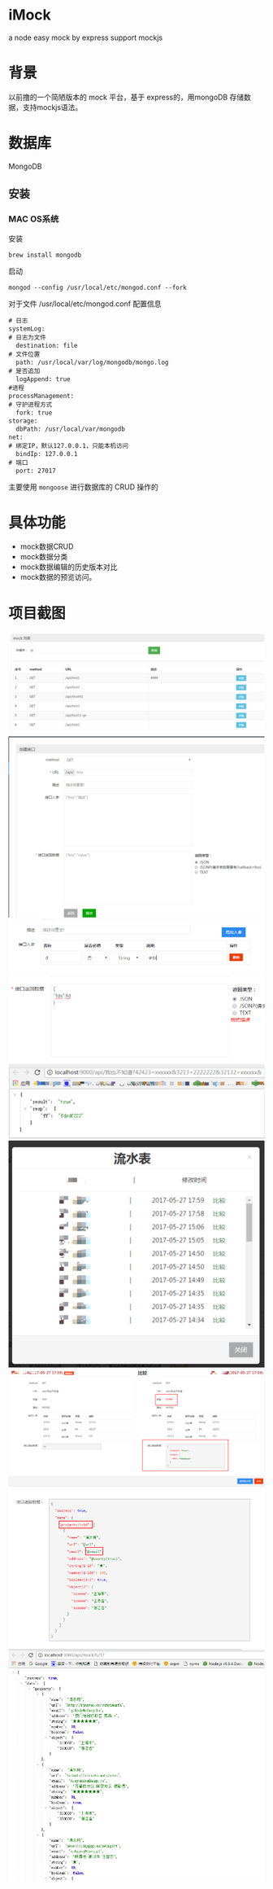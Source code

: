# iMock
 a node easy mock by express support mockjs

# 背景
以前撸的一个简陋版本的 mock 平台，基于 express的，用mongoDB 存储数据，支持mockjs语法。

# 数据库
MongoDB

## 安装

### MAC OS系统
安装
```$xslt
brew install mongodb
```
启动
```$xslt 
mongod --config /usr/local/etc/mongod.conf --fork
```

对于文件 /usr/local/etc/mongod.conf 配置信息

```$xslt
# 日志
systemLog:
# 日志为文件
  destination: file
# 文件位置
  path: /usr/local/var/log/mongodb/mongo.log
# 是否追加
  logAppend: true
#进程
processManagement:
# 守护进程方式
  fork: true
storage:
  dbPath: /usr/local/var/mongodb
net:
# 绑定IP，默认127.0.0.1，只能本机访问
  bindIp: 127.0.0.1
# 端口
  port: 27017
```

主要使用 `mongoose` 进行数据库的 CRUD 操作的



# 具体功能

- mock数据CRUD
- mock数据分类
- mock数据编辑的历史版本对比
- mock数据的预览访问。

# 项目截图

<img src="./doc/images/mock-2.png"></img>
<img src="./doc/images/mock-4.png"></img>
<img src="./doc/images/mock-6.png"></img>
<img src="./doc/images/mock-8.png"></img>
<img src="./doc/images/mock-9.png"></img>
<img src="./doc/images/mock-13.png"></img>
<img src="./doc/images/mock-14.png"></img>
<img src="./doc/images/mock-15.png"></img>
<img src="./doc/images/mock-15-1.png"></img>



